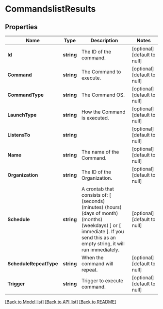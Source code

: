 # CommandslistResults

## Properties
Name | Type | Description | Notes
------------ | ------------- | ------------- | -------------
**Id** | **string** | The ID of the command. | [optional] [default to null]
**Command** | **string** | The Command to execute. | [optional] [default to null]
**CommandType** | **string** | The Command OS. | [optional] [default to null]
**LaunchType** | **string** | How the Command is executed. | [optional] [default to null]
**ListensTo** | **string** |  | [optional] [default to null]
**Name** | **string** | The name of the Command. | [optional] [default to null]
**Organization** | **string** | The ID of the Organization. | [optional] [default to null]
**Schedule** | **string** | A crontab that consists of: [ (seconds) (minutes) (hours) (days of month) (months) (weekdays) ] or [ immediate ]. If you send this as an empty string, it will run immediately.  | [optional] [default to null]
**ScheduleRepeatType** | **string** | When the command will repeat. | [optional] [default to null]
**Trigger** | **string** | Trigger to execute command. | [optional] [default to null]

[[Back to Model list]](../README.md#documentation-for-models) [[Back to API list]](../README.md#documentation-for-api-endpoints) [[Back to README]](../README.md)


